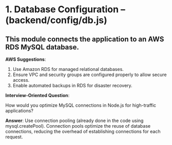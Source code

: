 # 1. Database Configuration – (backend/config/db.js)

## This module connects the application to an AWS RDS MySQL database.

**AWS Suggestions**:

1. Use Amazon RDS for managed relational databases.
2. Ensure VPC and security groups are configured properly to allow secure access.
3. Enable automated backups in RDS for disaster recovery.

**Interview-Oriented Question**:

How would you optimize MySQL connections in Node.js for high-traffic applications?

**Answer**: Use connection pooling (already done in the code using mysql.createPool). Connection pools optimize the reuse of database connections, reducing the overhead of establishing connections for each request.


